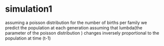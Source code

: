 # simulation1
assuming a poisson distribution for the number of births per family we predict the population at each generation assuming that lumbda(the parameter of the poisson distribution ) changes inversely proportional to the population at time (t-1)
